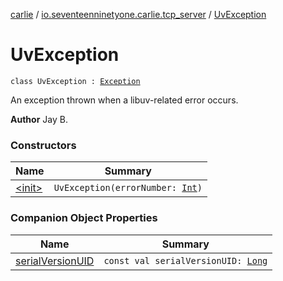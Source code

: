 [carlie](../../index.md) / [io.seventeenninetyone.carlie.tcp_server](../index.md) / [UvException](./index.md)

# UvException

`class UvException : `[`Exception`](https://kotlinlang.org/api/latest/jvm/stdlib/kotlin/-exception/index.html)

An exception thrown when a libuv-related error occurs.

**Author**
Jay B.

### Constructors

| Name | Summary |
|---|---|
| [&lt;init&gt;](-init-.md) | `UvException(errorNumber: `[`Int`](https://kotlinlang.org/api/latest/jvm/stdlib/kotlin/-int/index.html)`)` |

### Companion Object Properties

| Name | Summary |
|---|---|
| [serialVersionUID](serial-version-u-i-d.md) | `const val serialVersionUID: `[`Long`](https://kotlinlang.org/api/latest/jvm/stdlib/kotlin/-long/index.html) |
